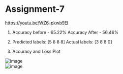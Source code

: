 # Assignment-7

https://youtu.be/WZ6-pkwb9EI


 1. Accuracy before - 65.22%
    Accuracy After - 56.46%
   
 2. Predicted labels: [5 8 8 8]
    Actual labels:    [3 8 8 0]
 
 3. Accuracy and Loss Plot
  
![image](https://user-images.githubusercontent.com/6451556/227098895-29af0521-d505-44f8-95ff-ba6151606557.png)
<br>
![image](https://user-images.githubusercontent.com/6451556/227098753-ee6fc02a-143a-466f-b07e-2065574cce19.png)
